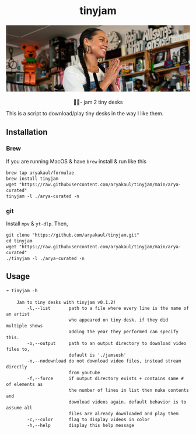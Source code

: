 <h1 align="center"> tinyjam </h1>
<h3 align="center"><img src="./assets/queen.png" width="700px"></h3>
<p align="center"> 💃🏽- jam 2 tiny desks </p>


This is a script to download/play tiny desks in the way I like them.

## Installation

### Brew
If you are running MacOS & have `brew` install & run like this
```
brew tap aryakaul/formulae
brew install tinyjam
wget "https://raw.githubusercontent.com/aryakaul/tinyjam/main/arya-curated"
tinyjam -l ./arya-curated -n
```

### git
Install `mpv` & `yt-dlp`. Then,
```
git clone "https://github.com/aryakaul/tinyjam.git"
cd tinyjam
wget "https://raw.githubusercontent.com/aryakaul/tinyjam/main/arya-curated"
./tinyjam -l ./arya-curated -n
```

## Usage

```
➜ tinyjam -h

    Jam to tiny desks with tinyjam v0.1.2!
        -l,--list       path to a file where every line is the name of an artist 
                        who appeared on tiny desk. if they did multiple shows
                        adding the year they performed can specify this.
        -o,--output     path to an output directory to download video files to,
                        default is './jamsesh'
        -n,--nodownload do not download video files, instead stream directly 
                        from youtube
        -f,--force      if output directory exists + contains same # of elements as
                        the number of lines in list then nuke contents and
                        download videos again. default behavior is to assume all
                        files are already downloaded and play them
        -c,--color      flag to display videos in color
        -h,--help       display this help message
```

